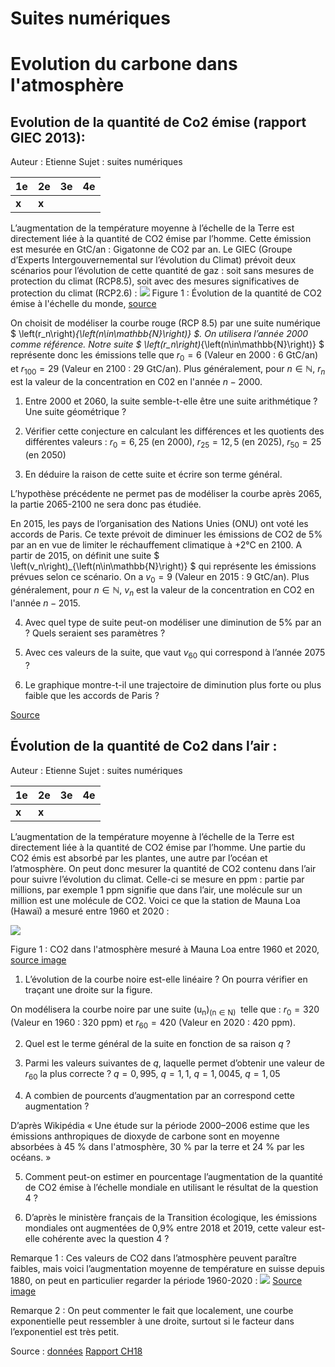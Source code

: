# Suites numériques
# Evolution du carbone dans l'atmosphère

## **Evolution de la quantité de Co2 émise (rapport GIEC 2013)**:

Auteur : Etienne
Sujet : suites numériques

| 1e | 2e | 3e  | 4e  |
| ----------- | ----------- |-----|-----|
| **x** | **x** |     |  |

L’augmentation de la température moyenne à l’échelle de la Terre est directement liée à la quantité de CO2 émise par l’homme. Cette émission est mesurée en GtC/an : Gigatonne de CO2 par an. Le GIEC (Groupe d’Experts Intergouvernemental sur l’évolution du Climat) prévoit deux scénarios pour l’évolution de cette quantité de gaz : soit sans mesures de protection du climat (RCP8.5), soit avec des mesures significatives de protection du climat (RCP2.6) :
![](../images/emission_deux_scenarios.png)
Figure 1 : Évolution de la quantité de CO2 émise à l'échelle du monde, [source](https://www.nccs.admin.ch/nccs/fr/home/changement-climatique-et-impacts/scenarios-climatiques-suisses/comprendre-les-scenarios-climatiques.html#924596455) 

On choisit de modéliser la courbe rouge (RCP 8.5) par une suite numérique $ \left(r_n\right)_{\left(n\in\mathbb{N}\right)} $. On utilisera l’année 2000 comme référence. Notre suite $ \left(r_n\right)_{\left(n\in\mathbb{N}\right)} $ représente donc les émissions telle que $r_0=6$ (Valeur en 2000 :  6 GtC/an) et $r_{100}=29$ (Valeur en 2100 : 29 GtC/an). Plus généralement, pour $n\in \mathbb{N}$, $r_n$ est la valeur de la concentration en C02 en l'année $n-2000$.

1. Entre 2000 et 2060, la suite semble-t-elle être une suite arithmétique ? Une suite géométrique ?

2. Vérifier cette conjecture en calculant les différences et les quotients des différentes valeurs : $r_0=6,25$  (en 2000), $r_{25}=12,5$ (en 2025), $r_{50}=25$ (en 2050)

3. En déduire la raison de cette suite et écrire son terme général.

L’hypothèse précédente ne permet pas de modéliser la courbe après 2065, la partie 2065-2100 ne sera donc pas étudiée.

En 2015, les pays de l’organisation des Nations Unies (ONU) ont voté les accords de Paris. Ce texte prévoit de diminuer les émissions de CO2 de 5% par an en vue de limiter le réchauffement climatique à +2°C en 2100. A partir de 2015, on définit une suite $ \left(v_n\right)_{\left(n\in\mathbb{N}\right)} $ qui représente les émissions prévues selon ce scénario. On a $v_0=9$ (Valeur en 2015 : 9 GtC/an).
Plus généralement, pour $n\in \mathbb{N}$, $v_n$ est la valeur de la concentration en CO2 en l'année $n-2015$.

4. Avec quel type de suite peut-on modéliser une diminution de 5% par an ? Quels seraient ses paramètres ?

5. Avec ces valeurs de la suite, que vaut $v_{60}$ qui correspond à l’année 2075 ?

6. Le graphique montre-t-il une trajectoire de diminution plus forte ou plus faible que les accords de Paris ?

[Source](https://www.nccs.admin.ch/nccs/fr/home/changement-climatique-et-impacts/scenarios-climatiques-suisses/comprendre-les-scenarios-climatiques.html#924596455)

## **Évolution de la quantité de Co2 dans l’air :**  

Auteur : Etienne
Sujet : suites numériques

| 1e | 2e | 3e  | 4e  |
| ----------- | ----------- |-----|-----|
| **x** | **x** |     |  |


L’augmentation de la température moyenne à l’échelle de la Terre est directement liée à la quantité de CO2 émise par l’homme. Une partie du CO2 émis est absorbé par les plantes, une autre par l’océan et l’atmosphère. On peut donc mesurer la quantité de CO2 contenu dans l’air pour suivre l’évolution du climat. Celle-ci se mesure en ppm : partie par millions, par exemple 1 ppm signifie que dans l’air, une molécule sur un million est une molécule de CO2. Voici ce que la station de Mauna Loa (Hawaï) a mesuré entre 1960 et 2020 :

![](../images/emission_co2_air.jpg)

Figure 1  : CO2 dans l'atmosphère mesuré à Mauna Loa entre 1960 et 2020, [source image](https://gml.noaa.gov/ccgg/trends/)

1. L’évolution de la courbe noire est-elle linéaire ? On pourra vérifier en traçant une droite sur la figure.

On modélisera la courbe noire par une suite $\left(\mathrm{u}_\mathrm{n}\right)_{\left(\mathrm{n \in N }\right)}\mathrm{\ }$ telle que : $r_0=320$ (Valeur en 1960 :  320 ppm) et $r_{60}=420$ (Valeur en 2020 : 420 ppm).

2. Quel est le terme général de la suite en fonction de sa raison $q$ ?

3. 	Parmi les valeurs suivantes de $q$, laquelle permet d’obtenir une valeur de $r_{60}$ la plus correcte ? $q=0,995$, $q=1,1$, $q=1,0045$, $q=1,05$

4. A combien de pourcents d’augmentation par an correspond cette augmentation ?

D’après Wikipédia « Une étude sur la période 2000–2006 estime que les émissions anthropiques de dioxyde de carbone sont en moyenne absorbées à 45 % dans l'atmosphère, 30 % par la terre et 24 % par les océans. »

5. Comment peut-on estimer en pourcentage l’augmentation de la quantité de CO2 émise à l’échelle mondiale en utilisant le résultat de la question 4 ?

6. D’après le ministère français de la Transition écologique, les émissions mondiales ont augmentées de 0,9% entre 2018 et 2019, cette valeur est-elle cohérente avec la question 4 ?

Remarque 1 : Ces valeurs de CO2 dans l’atmosphère peuvent paraître faibles, mais voici l’augmentation moyenne de température en suisse depuis 1880, on peut en particulier regarder la période 1960-2020 :
![](../images/complement_temp_suisse.jpg)
[Source image](https://www.meteosuisse.admin.ch/services-et-publications/applications/ext/climate-evolution-series-public.html)

Remarque 2 : On peut commenter le fait que localement, une courbe exponentielle peut ressembler à une droite, surtout si le facteur dans l’exponentiel est très petit.

Source : [données](https://www.meteosuisse.admin.ch/climat/changement-climatique.html)
[Rapport CH18](https://www.nccs.admin.ch/nccs/fr/home/changement-climatique-et-impacts/scenarios-climatiques-suisses/rapport-technique.html)
